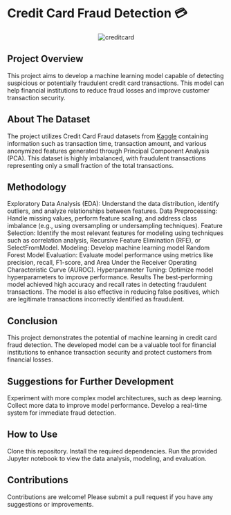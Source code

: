 # Credit Card Fraud Detection 💳
<div align="center">
  <img src="https://github.com/dinata16/data-science-projects/assets/89764786/17476a6a-54d2-431e-9021-6305176495ab" alt="creditcard">
</div>

## Project Overview 
This project aims to develop a machine learning model capable of detecting suspicious or potentially fraudulent credit card transactions. This model can help financial institutions to reduce fraud losses and improve customer transaction security.

## About The Dataset
The project utilizes Credit Card Fraud datasets from [Kaggle](https://www.kaggle.com/datasets/mlg-ulb/creditcardfraud/data) containing information such as transaction time, transaction amount, and various anonymized features generated through Principal Component Analysis (PCA). This dataset is highly imbalanced, with fraudulent transactions representing only a small fraction of the total transactions.

## Methodology
Exploratory Data Analysis (EDA): Understand the data distribution, identify outliers, and analyze relationships between features.
Data Preprocessing: Handle missing values, perform feature scaling, and address class imbalance (e.g., using oversampling or undersampling techniques).
Feature Selection: Identify the most relevant features for modeling using techniques such as correlation analysis, Recursive Feature Elimination (RFE), or SelectFromModel.
Modeling: Develop machine learning model Random Forest
Model Evaluation: Evaluate model performance using metrics like precision, recall, F1-score, and Area Under the Receiver Operating Characteristic Curve (AUROC).
Hyperparameter Tuning: Optimize model hyperparameters to improve performance.
Results
The best-performing model achieved high accuracy and recall rates in detecting fraudulent transactions. The model is also effective in reducing false positives, which are legitimate transactions incorrectly identified as fraudulent.

## Conclusion
This project demonstrates the potential of machine learning in credit card fraud detection. The developed model can be a valuable tool for financial institutions to enhance transaction security and protect customers from financial losses.

## Suggestions for Further Development
Experiment with more complex model architectures, such as deep learning.
Collect more data to improve model performance.
Develop a real-time system for immediate fraud detection.

## How to Use
Clone this repository.
Install the required dependencies.
Run the provided Jupyter notebook to view the data analysis, modeling, and evaluation.

## Contributions
Contributions are welcome! Please submit a pull request if you have any suggestions or improvements.
